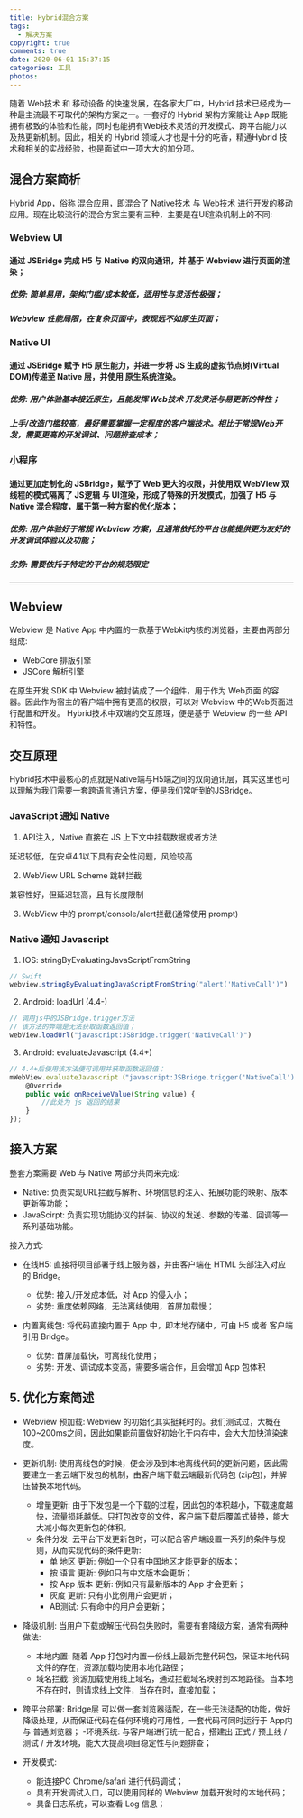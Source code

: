 ```yaml
---
title: Hybrid混合方案
tags:
  - 解决方案
copyright: true
comments: true
date: 2020-06-01 15:37:15
categories: 工具
photos:
---
```


随着 Web技术 和 移动设备 的快速发展，在各家大厂中，Hybrid 技术已经成为一种最主流最不可取代的架构方案之一。一套好的 Hybrid 架构方案能让 App 既能拥有极致的体验和性能，同时也能拥有Web技术灵活的开发模式、跨平台能力以及热更新机制。因此，相关的 Hybrid 领域人才也是十分的吃香，精通Hybrid 技术和相关的实战经验，也是面试中一项大大的加分项。

## 混合方案简析
Hybrid App，俗称 混合应用，即混合了 Native技术 与 Web技术 进行开发的移动应用。现在比较流行的混合方案主要有三种，主要是在UI渲染机制上的不同:

### Webview UI

#### 通过 JSBridge 完成 H5 与 Native 的双向通讯，并 基于 Webview 进行页面的渲染；
##### 优势: 简单易用，架构门槛/成本较低，适用性与灵活性极强；
##### Webview 性能局限，在复杂页面中，表现远不如原生页面；

### Native UI

#### 通过 JSBridge 赋予 H5 原生能力，并进一步将 JS 生成的虚拟节点树(Virtual DOM)传递至 Native 层，并使用 原生系统渲染。
##### 优势: 用户体验基本接近原生，且能发挥 Web技术 开发灵活与易更新的特性；
##### 上手/改造门槛较高，最好需要掌握一定程度的客户端技术。相比于常规Web开发，需要更高的开发调试、问题排查成本；


### 小程序

#### 通过更加定制化的 JSBridge，赋予了 Web 更大的权限，并使用双 WebView 双线程的模式隔离了 JS逻辑 与 UI渲染，形成了特殊的开发模式，加强了 H5 与 Native 混合程度，属于第一种方案的优化版本；
##### 优势: 用户体验好于常规 Webview 方案，且通常依托的平台也能提供更为友好的开发调试体验以及功能；
##### 劣势: 需要依托于特定的平台的规范限定

---
<!--more-->

## Webview
Webview 是 Native App 中内置的一款基于Webkit内核的浏览器，主要由两部分组成:
- WebCore 排版引擎
- JSCore 解析引擎

在原生开发 SDK 中 Webview 被封装成了一个组件，用于作为 Web页面 的容器。因此作为宿主的客户端中拥有更高的权限，可以对 Webview 中的Web页面进行配置和开发。
Hybrid技术中双端的交互原理，便是基于 Webview 的一些 API 和特性。

## 交互原理
Hybrid技术中最核心的点就是Native端与H5端之间的双向通讯层，其实这里也可以理解为我们需要一套跨语言通讯方案，便是我们常听到的JSBridge。

### JavaScript 通知 Native
1. API注入，Native 直接在 JS 上下文中挂载数据或者方法

延迟较低，在安卓4.1以下具有安全性问题，风险较高

2. WebView URL Scheme 跳转拦截

兼容性好，但延迟较高，且有长度限制

3. WebView 中的 prompt/console/alert拦截(通常使用 prompt)

### Native 通知 Javascript
1. IOS: stringByEvaluatingJavaScriptFromString
```js
// Swift
webview.stringByEvaluatingJavaScriptFromString("alert('NativeCall')")
```

2. Android: loadUrl (4.4-)
```js
// 调用js中的JSBridge.trigger方法
// 该方法的弊端是无法获取函数返回值；
webView.loadUrl("javascript:JSBridge.trigger('NativeCall')")
```

3. Android: evaluateJavascript (4.4+)
```js
// 4.4+后使用该方法便可调用并获取函数返回值；
mWebView.evaluateJavascript（"javascript:JSBridge.trigger('NativeCall')", new ValueCallback<String>() {
    @Override
    public void onReceiveValue(String value) {
        //此处为 js 返回的结果
    }
});
```

## 接入方案
整套方案需要 Web 与 Native 两部分共同来完成:

- Native: 负责实现URL拦截与解析、环境信息的注入、拓展功能的映射、版本更新等功能；
- JavaScirpt: 负责实现功能协议的拼装、协议的发送、参数的传递、回调等一系列基础功能。

接入方式:
- 在线H5: 直接将项目部署于线上服务器，并由客户端在 HTML 头部注入对应的 Bridge。
  - 优势: 接入/开发成本低，对 App 的侵入小；
  - 劣势: 重度依赖网络，无法离线使用，首屏加载慢；

- 内置离线包: 将代码直接内置于 App 中，即本地存储中，可由 H5 或者 客户端引用 Bridge。
  - 优势: 首屏加载快，可离线化使用；
  - 劣势: 开发、调试成本变高，需要多端合作，且会增加 App 包体积

## 5. 优化方案简述
- Webview 预加载: Webview 的初始化其实挺耗时的。我们测试过，大概在100~200ms之间，因此如果能前置做好初始化于内存中，会大大加快渲染速度。
- 更新机制: 使用离线包的时候，便会涉及到本地离线代码的更新问题，因此需要建立一套云端下发包的机制，由客户端下载云端最新代码包 (zip包)，并解压替换本地代码。
  - 增量更新: 由于下发包是一个下载的过程，因此包的体积越小，下载速度越快，流量损耗越低。只打包改变的文件，客户端下载后覆盖式替换，能大大减小每次更新包的体积。   
  - 条件分发: 云平台下发更新包时，可以配合客户端设置一系列的条件与规则，从而实现代码的条件更新:
      - 单 地区 更新: 例如一个只有中国地区才能更新的版本；
      - 按 语言 更新: 例如只有中文版本会更新；
      - 按 App 版本 更新: 例如只有最新版本的 App 才会更新；
      - 灰度 更新: 只有小比例用户会更新；
      - AB测试: 只有命中的用户会更新；
- 降级机制: 当用户下载或解压代码包失败时，需要有套降级方案，通常有两种做法:

  - 本地内置: 随着 App 打包时内置一份线上最新完整代码包，保证本地代码文件的存在，资源加载均使用本地化路径；
  - 域名拦截: 资源加载使用线上域名，通过拦截域名映射到本地路径。当本地不存在时，则请求线上文件，当存在时，直接加载；

- 跨平台部署: Bridge层 可以做一套浏览器适配，在一些无法适配的功能，做好降级处理，从而保证代码在任何环境的可用性，一套代码可同时运行于 App内 与 普通浏览器；
-环境系统: 与客户端进行统一配合，搭建出 正式 / 预上线 / 测试 / 开发环境，能大大提高项目稳定性与问题排查；
- 开发模式:
  - 能连接PC Chrome/safari 进行代码调试；
  - 具有开发调试入口，可以使用同样的 Webview 加载开发时的本地代码；
  - 具备日志系统，可以查看 Log 信息；
